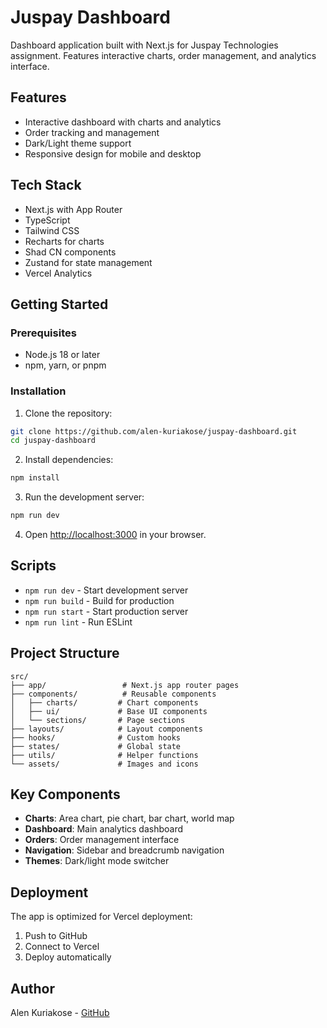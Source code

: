 # Juspay Dashboard

Dashboard application built with Next.js for Juspay Technologies assignment. Features interactive charts, order management, and analytics interface.

## Features

- Interactive dashboard with charts and analytics
- Order tracking and management
- Dark/Light theme support
- Responsive design for mobile and desktop

## Tech Stack

- Next.js with App Router
- TypeScript
- Tailwind CSS
- Recharts for charts
- Shad CN components
- Zustand for state management
- Vercel Analytics

## Getting Started

### Prerequisites

- Node.js 18 or later
- npm, yarn, or pnpm

### Installation

1. Clone the repository:
```bash
git clone https://github.com/alen-kuriakose/juspay-dashboard.git
cd juspay-dashboard
```

2. Install dependencies:
```bash
npm install
```

3. Run the development server:
```bash
npm run dev
```

4. Open [http://localhost:3000](http://localhost:3000) in your browser.

## Scripts

- `npm run dev` - Start development server
- `npm run build` - Build for production
- `npm run start` - Start production server
- `npm run lint` - Run ESLint

## Project Structure

```
src/
├── app/                 # Next.js app router pages
├── components/          # Reusable components
│   ├── charts/         # Chart components
│   ├── ui/             # Base UI components
│   └── sections/       # Page sections
├── layouts/            # Layout components
├── hooks/              # Custom hooks
├── states/             # Global state
├── utils/              # Helper functions
└── assets/             # Images and icons
```

## Key Components

- **Charts**: Area chart, pie chart, bar chart, world map
- **Dashboard**: Main analytics dashboard
- **Orders**: Order management interface
- **Navigation**: Sidebar and breadcrumb navigation
- **Themes**: Dark/light mode switcher

## Deployment

The app is optimized for Vercel deployment:

1. Push to GitHub
2. Connect to Vercel
3. Deploy automatically

## Author

Alen Kuriakose - [GitHub](https://github.com/alen-kuriakose)